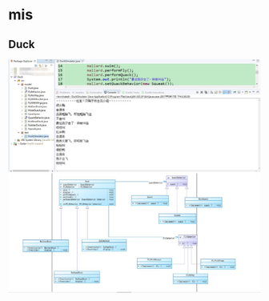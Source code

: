 # mis
## Duck<br/>
![Alt Text](https://github.com/dengren123456/mis/blob/master/Duck/picture-1.jpg)
![Alt Text](https://github.com/dengren123456/mis/blob/master/Duck/picture-2.jpg)
